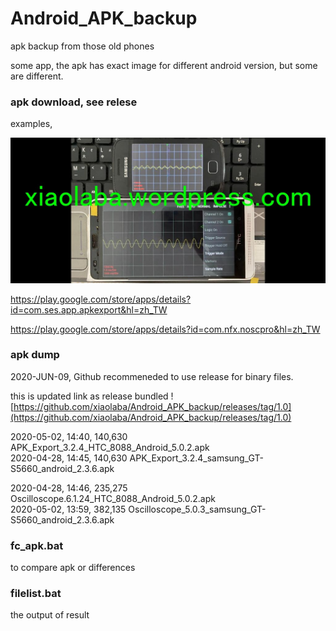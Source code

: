 # Android_APK_backup  
apk backup from those old phones  

some app, the apk has exact image for different android version, but some are different.  

### apk download, see relese





examples,  

![phone_oscilloscope_xiaolaba.jpg](phone_oscilloscope_xiaolaba.jpg)  


https://play.google.com/store/apps/details?id=com.ses.app.apkexport&hl=zh_TW  

https://play.google.com/store/apps/details?id=com.nfx.noscpro&hl=zh_TW  


### apk dump 

2020-JUN-09, Github recommeneded to use release for binary files.

this is updated link as release bundled ![https://github.com/xiaolaba/Android_APK_backup/releases/tag/1.0](https://github.com/xiaolaba/Android_APK_backup/releases/tag/1.0)  


  
  

2020-05-02, 14:40, 140,630 APK_Export_3.2.4_HTC_8088_Android_5.0.2.apk  
2020-04-28, 14:45, 140,630 APK_Export_3.2.4_samsung_GT-S5660_android_2.3.6.apk  

2020-04-28, 14:46, 235,275 Oscilloscope.6.1.24_HTC_8088_Android_5.0.2.apk  
2020-05-02, 13:59, 382,135 Oscilloscope_5.0.3_samsung_GT-S5660_android_2.3.6.apk  

### fc_apk.bat  
to compare apk or differences

### filelist.bat  
the output of result




